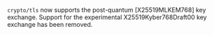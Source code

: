 `crypto/tls` now supports the post-quantum [X25519MLKEM768] key exchange. Support
for the experimental X25519Kyber768Draft00 key exchange has been removed.
